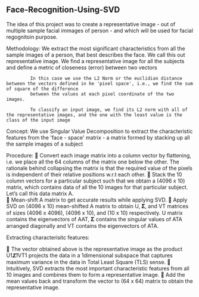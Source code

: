 ## Face-Recognition-Using-SVD

The idea of this project was to create a representative image - out of multiple sample facial immages of person - and which will be used for facial regognitoin purpose.

Methodology: We extract the most significant characteristics from all the sample images of a person, that best describes the face. We call this out representative image.
             We find a representative image for all the subjects and define a metric of closeness (error) between two vectors
             
             In this case we use the L2 Norm or the euclidian distance between the vectors defined in he 'pixel space', i.e., we find the sum of square of the difference 
             between the values at each pixel coordinate of the two images.
             
             To classify an input image, we find its L2 norm with all of the representative images, and the one with the least value is the class of the input image
             
Concept: We use Singular Value Decomposition to extract the characteristic features from the 'face - space' matrix - a matrix formed by stacking up all the sample images
         of a subject 

Procedure: 
 Convert each image matrix into a column vector by flattening, i.e. we place all the 64 columns of the matrix one below the other. The rationale behind collapsing the 
   matrix is that the required value of the pixels is independent of their relative positions w.r.t each other. 
 Stack the 10 column vectors for a particular subject such that we obtain a (4096 x 10) matrix, which contains data of all the 10 images for that particular subject. 
   Let’s call this data matrix A.  
 Mean-shift A matrix to get accurate results while applying SVD. 
 Apply SVD on (4096 x 10) mean-shifted A matrix to obtain U, 𝚺, and VT matrices of sizes (4096 x 4096), (4096 x 10), and (10 x 10) respectively. U matrix contains the
   eigenvectors of AAT, 𝚺 contains the singular values of ATA arranged diagonally and VT contains the eigenvectors of ATA. 
   
Extracting characterisitc features:

 The vector obtained above is the representative image as the product U1*𝚺1*VT1 projects the data in a 1dimensional subspace that captures maximum variance in the data
   in Total Least Square (TLS) sense. 
 Intuitively, SVD extracts the most important characteristic features from all 10 images and combines them to form a representative image. 
 Add the mean values back and transform the vector to (64 x 64) matrix to obtain the representative image. 
 
 
